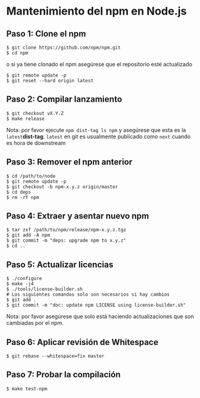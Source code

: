 # Mantenimiento del npm en Node.js

## Paso 1: Clone el npm

```console
$ git clone https://github.com/npm/npm.git
$ cd npm
```

o si ya tiene clonado el npm asegúrese que el repositorio esté actualizado

```console
$ git remote update -p
$ git reset --hard origin latest
```

## Paso 2: Compilar lanzamiento

```console
$ git checkout vX.Y.Z
$ make release
```

Nota: por favor ejecute `npm dist-tag ls npm` y asegúrese que esta es la `latest`**dist-tag**. `latest` en git es usualmente publicado como `next` cuando es hora de downstream

## Paso 3: Remover el npm anterior

```console
$ cd /path/to/node
$ git remote update -p
$ git checkout -b npm-x.y.z origin/master
$ cd deps
$ rm -rf npm
```

## Paso 4: Extraer y asentar nuevo npm

```console
$ tar zxf /path/to/npm/release/npm-x.y.z.tgz
$ git add -A npm
$ git commit -m "deps: upgrade npm to x.y.z"
$ cd ..
```

## Paso 5: Actualizar licencias

```console
$ ./configure
$ make -j4
$ ./tools/license-builder.sh
# Los siguientes comandos solo son necesarios si hay cambios
$ git add .
$ git commit -m "doc: update npm LICENSE using license-builder.sh"
```

Nota: por favor asegúrese que solo está haciendo actualizaciones que son cambiadas por el npm.

## Paso 6: Aplicar revisión de Whitespace

```console
$ git rebase --whitespace=fix master
```

## Paso 7: Probar la compilación

```console
$ make test-npm
```